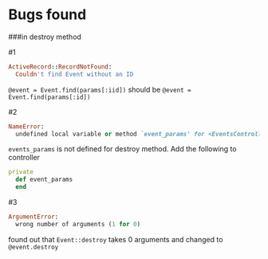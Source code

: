 # Bugs found

###in destroy method

#1  
```ruby
ActiveRecord::RecordNotFound:
  Couldn't find Event without an ID
```

`@event = Event.find(params[:iid])` should be `@event = Event.find(params[:id])`

#2
```ruby
NameError:
  undefined local variable or method `event_params' for <EventsController:0x007ff679fe3018>
```

`events_params` is not defined for destroy method. Add the following to controller

```ruby
private
  def event_params
  end
```

#3

```ruby
ArgumentError:
  wrong number of arguments (1 for 0)
```
found out that `Event::destroy` takes 0 arguments and changed to `@event.destroy`
